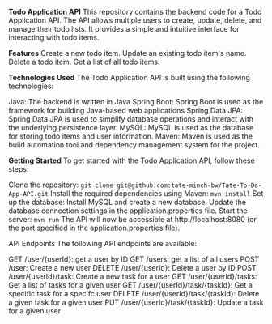 **Todo Application API**
This repository contains the backend code for a Todo Application API. The API allows multiple users to create, update, delete, and manage their todo lists. It provides a simple and intuitive interface for interacting with todo items.

**Features**
Create a new todo item.
Update an existing todo item's name.
Delete a todo item.
Get a list of all todo items.

**Technologies Used**
The Todo Application API is built using the following technologies:

Java: The backend is written in Java
Spring Boot: Spring Boot is used as the framework for building Java-based web applications
Spring Data JPA: Spring Data JPA is used to simplify database operations and interact with the underlying persistence layer.
MySQL: MySQL is used as the database for storing todo items and user information.
Maven: Maven is used as the build automation tool and dependency management system for the project.

**Getting Started**
To get started with the Todo Application API, follow these steps:

Clone the repository: ```git clone git@github.com:tate-minch-bw/Tate-To-Do-App-API.git```
Install the required dependencies using Maven: ```mvn install```
Set up the database:
Install MySQL and create a new database.
Update the database connection settings in the application.properties file.
Start the server: ```mvn run```
The API will now be accessible at http://localhost:8080 (or the port specified in the application.properties file).

API Endpoints
The following API endpoints are available:

GET /user/{userId}: get a user by ID
GET /users: get a list of all users
POST /user: Create a new user
DELETE /user/{userId}: Delete a user by ID
POST /user/{userId}/task: Create a new task for a user
GET /user/{userId}/tasks: Get a list of tasks for a given user
GET /user/{userId}/task/{taskId}: Get a specific task for a specifc user
DELETE /user/{userId}/task/{taskId}: Delete a given task for a given user
PUT /user/{userId}/task/{taskId}: Update a task for a given user
